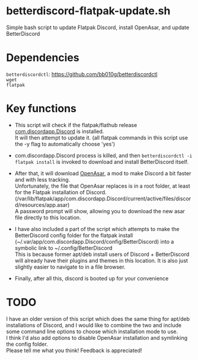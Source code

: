 # betterdiscord-flatpak-update.sh
Simple bash script to update Flatpak Discord, install OpenAsar, and update BetterDiscord

# Dependencies
``betterdiscordctl``: https://github.com/bb010g/betterdiscordctl  
``wget``  
``flatpak``  

# Key functions
* This script will check if the flatpak/flathub release [com.discordapp.Discord](https://flathub.org/apps/com.discordapp.Discord) is installed.  
It will then attempt to update it. (all flatpak commands in this script use the -y flag to automatically choose 'yes')  

* com.discordapp.Discord process is killed, and then ``betterdiscordctl -i flatpak install`` is invoked to download and install BetterDiscord itself.  

* After that, it will download [OpenAsar](https://github.com/GooseMod/OpenAsar), a mod to make Discord a bit faster and with less tracking.  
Unfortunately, the file that OpenAsar replaces is in a root folder, at least for the Flatpak installation of Discord. (/var/lib/flatpak/app/com.discordapp.Discord/current/active/files/discord/resources/app.asar)  
A password prompt will show, allowing you to download the new asar file directly to this location.  

* I have also included a part of the script which attempts to make the BetterDiscord config folder for the flatpak install (~/.var/app/com.discordapp.Discord/config/BetterDiscord) into a symbolic link to ~/.config/BetterDiscord  
This is because former apt/deb install users of Discord + BetterDiscord will already have their plugins and themes in this location. It is also just slightly easier to navigate to in a file browser.  

* Finally, after all this, discord is booted up for your convenience

# TODO
I have an older version of this script which does the same thing for apt/deb installations of Discord, and I would like to combine the two and include some command line options to choose which installation mode to use.  
I think I'd also add options to disable OpenAsar installation and symlinking the config folder.  
Please tell me what you think! Feedback is appreciated!
